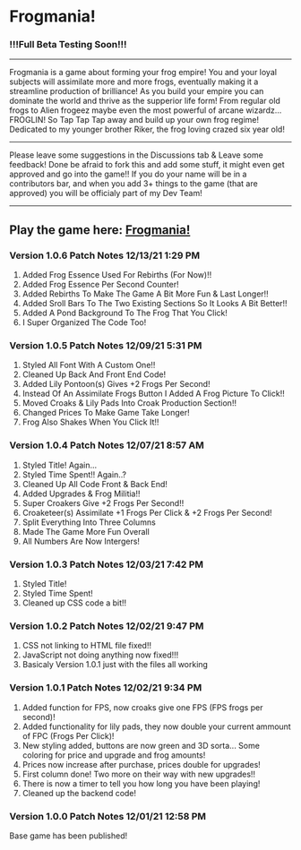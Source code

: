# Frogmania!


### !!!Full Beta Testing Soon!!!
___________________________________________________________________________________________________________________________________________________________________
 Frogmania is a game about forming your frog empire! You and your loyal subjects will assimilate more and more frogs, eventually making it a streamline production of brilliance! As you build your empire you can dominate the world and thrive as the supperior life form! From regular old frogs to Alien frogeez maybe even the  most powerful of arcane wizardz... FROGLIN! So Tap Tap Tap away and build up your own frog regime! Dedicated to my younger brother Riker, the frog loving crazed  six year old!                                                                                                                                                    
___________________________________________________________________________________________________________________________________________________________________

 Please leave some suggestions in the Discussions tab & Leave some feedback! Done be afraid to fork this and add some stuff, it might even get approved and go into the game!! If you do your name will be in a contributors bar, and when you add 3+ things to the game (that are approved) you will be officialy part of my Dev Team!

___________________________________________________________________________________________________________________________________________________________________

## Play the game here: [Frogmania!](https://dillonm07.github.io/Frogmania/)

### Version 1.0.6 Patch Notes 12/13/21 1:29 PM
1) Added Frog Essence Used For Rebirths (For Now)!!
2) Added Frog Essence Per Second Counter!
3) Added Rebirths To Make The Game A Bit More Fun & Last Longer!!
4) Added Sroll Bars To The Two Existing Sections So It Looks A Bit Better!!
5) Added A Pond Background To The Frog That You Click!
6) I Super Organized The Code Too!

### Version 1.0.5 Patch Notes 12/09/21 5:31 PM
1) Styled All Font With A Custom One!!
2) Cleaned Up Back And Front End Code!
3) Added Lily Pontoon(s) Gives +2 Frogs Per Second!
4) Instead Of An Assimilate Frogs Button I Added A Frog Picture To Click!!
5) Moved Croaks & Lily Pads Into Croak Production Section!!
6) Changed Prices To Make Game Take Longer!
7) Frog Also Shakes When You Click It!!

### Version 1.0.4 Patch Notes 12/07/21 8:57 AM
1) Styled Title! Again...
2) Styled Time Spent!! Again..?
3) Cleaned Up All Code Front & Back End!
4) Added Upgrades & Frog Militia!!
5) Super Croakers Give +2 Frogs Per Second!!
6) Croaketeer(s) Assimilate +1 Frogs Per Click & +2 Frogs Per Second!
7) Split Everything Into Three Columns
8) Made The Game More Fun Overall
9) All Numbers Are Now Intergers!

### Version 1.0.3 Patch Notes 12/03/21 7:42 PM
1) Styled Title!
2) Styled Time Spent!
3) Cleaned up CSS code a bit!!

### Version 1.0.2 Patch Notes 12/02/21 9:47 PM
1) CSS not linking to HTML file fixed!!
2) JavaScript not doing anything now fixed!!!
3) Basicaly Version 1.0.1 just with the files all working

### Version 1.0.1 Patch Notes 12/02/21 9:34 PM
1) Added function for FPS, now croaks give one FPS (FPS frogs per second)!
2) Added functionality for lily pads, they now double your current ammount of FPC (Frogs Per Click)!
3) New styling added, buttons are now green and 3D sorta... Some coloring for price and upgrade and frog amounts!
4) Prices now increase after purchase, prices double for upgrades!
5) First column done! Two more on their way with new upgrades!!
6) There is now a timer to tell you how long you have been playing!
7) Cleaned up the backend code!


### Version 1.0.0 Patch Notes 12/01/21 12:58 PM
Base game has been published!

